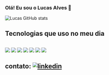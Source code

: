### Olá! Eu sou o Lucas Alves 👋

![Lucas GitHub stats](https://github-readme-stats.vercel.app/api?username=lucaslanpdsa&show_icons=true&theme=transparent)

## Tecnologias que uso no meu dia

<div style="display: inline-block"><br/>
  <img src="https://img.shields.io/badge/JavaScript-F7DF1E?style=for-the-badge&logo=javascript&logoColor=black"/>
  <img src="https://img.shields.io/badge/TypeScript-007ACC?style=for-the-badge&logo=typescript&logoColor=white"/>
  <img src="https://img.shields.io/badge/React-20232A?style=for-the-badge&logo=react&logoColor=61DAFB"/>
  <img src="https://img.shields.io/badge/Redux-593D88?style=for-the-badge&logo=redux&logoColor=white"/>
  <img src="https://img.shields.io/badge/React_Router-CA4245?style=for-the-badge&logo=react-router&logoColor=white"/>
  <img src="https://img.shields.io/badge/Bootstrap-563D7C?style=for-the-badge&logo=bootstrap&logoColor=white"/>
  <img src="https://img.shields.io/badge/Sass-CC6699?style=for-the-badge&logo=sass&logoColor=white"/>
</div>

## contato: [![linkedin](https://img.shields.io/badge/LinkedIn-0077B5?style=for-the-badge&logo=linkedin&logoColor=white)](https://www.linkedin.com/in/lucasalves8/)
